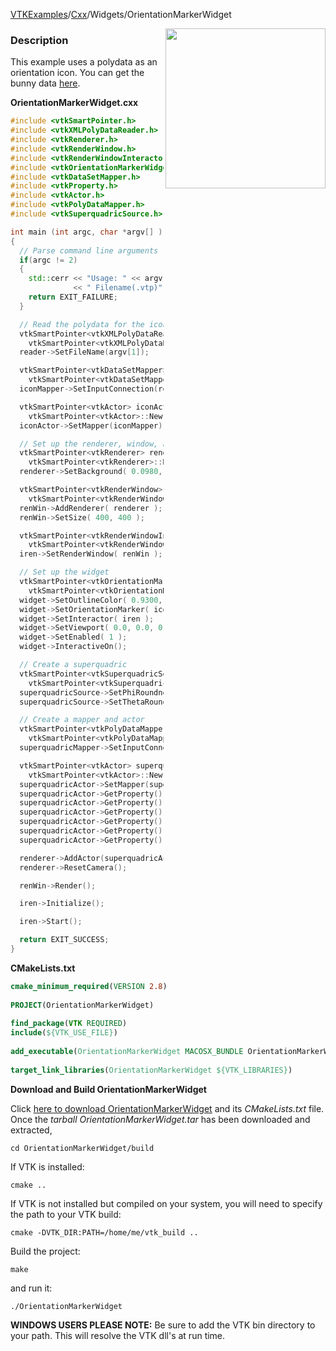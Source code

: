 [VTKExamples](/home/)/[Cxx](/Cxx)/Widgets/OrientationMarkerWidget

<img align="right" src="https://github.com/lorensen/VTKExamples/blob/gh-pages/Testing/Baseline/Widgets/TestOrientationMarkerWidget.png?raw=true" width="256" />

### Description
This example uses a polydata as an orientation icon. You can get the bunny data [here](https://gitlab.kitware.com/lorensen/VTKExamples/raw/master/Testing/Data/Bunny.vtp).

**OrientationMarkerWidget.cxx**
```c++
#include <vtkSmartPointer.h>
#include <vtkXMLPolyDataReader.h>
#include <vtkRenderer.h>
#include <vtkRenderWindow.h>
#include <vtkRenderWindowInteractor.h>
#include <vtkOrientationMarkerWidget.h>
#include <vtkDataSetMapper.h>
#include <vtkProperty.h>
#include <vtkActor.h>
#include <vtkPolyDataMapper.h>
#include <vtkSuperquadricSource.h>

int main (int argc, char *argv[] )
{
  // Parse command line arguments
  if(argc != 2)
  {
    std::cerr << "Usage: " << argv[0]
              << " Filename(.vtp)" << std::endl;
    return EXIT_FAILURE;
  }

  // Read the polydata for the icon
  vtkSmartPointer<vtkXMLPolyDataReader> reader =
    vtkSmartPointer<vtkXMLPolyDataReader>::New();
  reader->SetFileName(argv[1]);

  vtkSmartPointer<vtkDataSetMapper> iconMapper =
    vtkSmartPointer<vtkDataSetMapper>::New();
  iconMapper->SetInputConnection(reader->GetOutputPort());

  vtkSmartPointer<vtkActor> iconActor =
    vtkSmartPointer<vtkActor>::New();
  iconActor->SetMapper(iconMapper);

  // Set up the renderer, window, and interactor
  vtkSmartPointer<vtkRenderer> renderer =
    vtkSmartPointer<vtkRenderer>::New();
  renderer->SetBackground( 0.0980, 0.0980, 0.4392 );

  vtkSmartPointer<vtkRenderWindow> renWin =
    vtkSmartPointer<vtkRenderWindow>::New();
  renWin->AddRenderer( renderer );
  renWin->SetSize( 400, 400 );

  vtkSmartPointer<vtkRenderWindowInteractor> iren =
    vtkSmartPointer<vtkRenderWindowInteractor>::New();
  iren->SetRenderWindow( renWin );

  // Set up the widget
  vtkSmartPointer<vtkOrientationMarkerWidget> widget =
    vtkSmartPointer<vtkOrientationMarkerWidget>::New();
  widget->SetOutlineColor( 0.9300, 0.5700, 0.1300 );
  widget->SetOrientationMarker( iconActor );
  widget->SetInteractor( iren );
  widget->SetViewport( 0.0, 0.0, 0.2, 0.2 );
  widget->SetEnabled( 1 );
  widget->InteractiveOn();

  // Create a superquadric
  vtkSmartPointer<vtkSuperquadricSource> superquadricSource =
    vtkSmartPointer<vtkSuperquadricSource>::New();
  superquadricSource->SetPhiRoundness(.2);
  superquadricSource->SetThetaRoundness(.8);

  // Create a mapper and actor
  vtkSmartPointer<vtkPolyDataMapper> superquadricMapper =
    vtkSmartPointer<vtkPolyDataMapper>::New();
  superquadricMapper->SetInputConnection(superquadricSource->GetOutputPort());

  vtkSmartPointer<vtkActor> superquadricActor =
    vtkSmartPointer<vtkActor>::New();
  superquadricActor->SetMapper(superquadricMapper);
  superquadricActor->GetProperty()->SetInterpolationToFlat();
  superquadricActor->GetProperty()->SetDiffuseColor(0.93, 0.57, 0.13);
  superquadricActor->GetProperty()->SetSpecularColor(1.0, 1.0, 1.0);
  superquadricActor->GetProperty()->SetDiffuse(.6);
  superquadricActor->GetProperty()->SetSpecular(.5);
  superquadricActor->GetProperty()->SetSpecularPower(5.0);

  renderer->AddActor(superquadricActor);
  renderer->ResetCamera();

  renWin->Render();

  iren->Initialize();

  iren->Start();

  return EXIT_SUCCESS;
}
```
**CMakeLists.txt**
```cmake
cmake_minimum_required(VERSION 2.8)
 
PROJECT(OrientationMarkerWidget)
 
find_package(VTK REQUIRED)
include(${VTK_USE_FILE})
 
add_executable(OrientationMarkerWidget MACOSX_BUNDLE OrientationMarkerWidget.cxx)
 
target_link_libraries(OrientationMarkerWidget ${VTK_LIBRARIES})
```

**Download and Build OrientationMarkerWidget**

Click [here to download OrientationMarkerWidget](https://github.com/lorensen/VTKWikiExamplesTarballs/raw/master/OrientationMarkerWidget.tar) and its *CMakeLists.txt* file.
Once the *tarball OrientationMarkerWidget.tar* has been downloaded and extracted,
```
cd OrientationMarkerWidget/build 
```
If VTK is installed:
```
cmake ..
```
If VTK is not installed but compiled on your system, you will need to specify the path to your VTK build:
```
cmake -DVTK_DIR:PATH=/home/me/vtk_build ..
```
Build the project:
```
make
```
and run it:
```
./OrientationMarkerWidget
```
**WINDOWS USERS PLEASE NOTE:** Be sure to add the VTK bin directory to your path. This will resolve the VTK dll's at run time.

